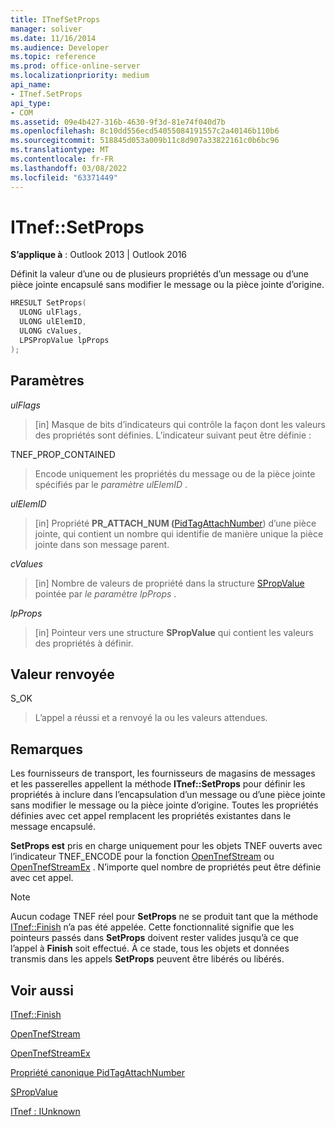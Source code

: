 ```yaml
---
title: ITnefSetProps
manager: soliver
ms.date: 11/16/2014
ms.audience: Developer
ms.topic: reference
ms.prod: office-online-server
ms.localizationpriority: medium
api_name:
- ITnef.SetProps
api_type:
- COM
ms.assetid: 09e4b427-316b-4630-9f3d-81e74f040d7b
ms.openlocfilehash: 8c10dd556ecd54055084191557c2a40146b110b6
ms.sourcegitcommit: 518845d053a009b11c8d907a33822161c0b6bc96
ms.translationtype: MT
ms.contentlocale: fr-FR
ms.lasthandoff: 03/08/2022
ms.locfileid: "63371449"
---
```

# <a name="itnefsetprops"></a>ITnef::SetProps

  
  
**S’applique à** : Outlook 2013 | Outlook 2016 
  
Définit la valeur d’une ou de plusieurs propriétés d’un message ou d’une pièce jointe encapsulé sans modifier le message ou la pièce jointe d’origine. 
  
```cpp
HRESULT SetProps(
  ULONG ulFlags,
  ULONG ulElemID,
  ULONG cValues,
  LPSPropValue lpProps
);
```

## <a name="parameters"></a>Paramètres

 _ulFlags_
  
> [in] Masque de bits d’indicateurs qui contrôle la façon dont les valeurs des propriétés sont définies. L’indicateur suivant peut être définie :
    
TNEF_PROP_CONTAINED 
  
> Encode uniquement les propriétés du message ou de la pièce jointe spécifiés par le  _paramètre ulElemID_ . 
    
 _ulElemID_
  
> [in] Propriété **PR_ATTACH_NUM (**[PidTagAttachNumber](pidtagattachnumber-canonical-property.md)) d’une pièce jointe, qui contient un nombre qui identifie de manière unique la pièce jointe dans son message parent.
    
 _cValues_
  
> [in] Nombre de valeurs de propriété dans la structure [SPropValue](spropvalue.md) pointée par  _le paramètre lpProps_ . 
    
 _lpProps_
  
> [in] Pointeur vers une structure **SPropValue** qui contient les valeurs des propriétés à définir. 
    
## <a name="return-value"></a>Valeur renvoyée

S_OK 
  
> L’appel a réussi et a renvoyé la ou les valeurs attendues.
    
## <a name="remarks"></a>Remarques

Les fournisseurs de transport, les fournisseurs de magasins de messages et les passerelles appellent la méthode **ITnef::SetProps** pour définir les propriétés à inclure dans l’encapsulation d’un message ou d’une pièce jointe sans modifier le message ou la pièce jointe d’origine. Toutes les propriétés définies avec cet appel remplacent les propriétés existantes dans le message encapsulé. 
  
 **SetProps est** pris en charge uniquement pour les objets TNEF ouverts avec l’indicateur TNEF_ENCODE pour la fonction [OpenTnefStream](opentnefstream.md) ou [OpenTnefStreamEx](opentnefstreamex.md) . N’importe quel nombre de propriétés peut être définie avec cet appel. 
  
> [!NOTE]
> Aucun codage TNEF réel pour **SetProps** ne se produit tant que la méthode [ITnef::Finish](itnef-finish.md) n’a pas été appelée. Cette fonctionnalité signifie que les pointeurs passés dans **SetProps** doivent rester valides jusqu’à ce que l’appel à **Finish** soit effectué. À ce stade, tous les objets et données transmis dans les appels **SetProps** peuvent être libérés ou libérés. 
  
## <a name="see-also"></a>Voir aussi



[ITnef::Finish](itnef-finish.md)
  
[OpenTnefStream](opentnefstream.md)
  
[OpenTnefStreamEx](opentnefstreamex.md)
  
[Propriété canonique PidTagAttachNumber](pidtagattachnumber-canonical-property.md)
  
[SPropValue](spropvalue.md)
  
[ITnef : IUnknown](itnefiunknown.md)


